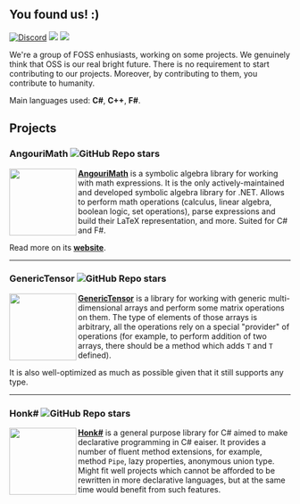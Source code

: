 ## You found us! :)

<a href="https://discord.gg/YWJEX7a"><img alt="Discord" src="https://badgen.net/discord/members/YWJEX7a?icon=discord&color=7289DA&label=Join+our+chat+in+Discord!"></a>
<a href="https://angouri.org"><img src="https://img.shields.io/badge/website-angouri.org-blue"></a> <img src="https://img.shields.io/badge/dynamic/json?logo=github&label=GitHub%20Stars&style=social&query=%24.stars&url=https://api.github-star-counter.workers.dev/user/asc-community">

We're a group of FOSS enhusiasts, working on some projects. We genuinely think that OSS is our real bright future. There is no requirement to start contributing to our projects. Moreover, by contributing to them, you contribute to humanity.

Main languages used: **C#**, **C++**, **F#**.

## Projects

### AngouriMath ![GitHub Repo stars](https://img.shields.io/github/stars/asc-community/AngouriMath?style=social)

<img src="https://github.com/asc-community/AngouriMath/raw/master/.github/additional/readme/icon_white.png" width="120" align="left">

[**AngouriMath**](https://github.com/asc-community/AngouriMath) is a symbolic algebra library for working with math expressions. It is the only actively-maintained and developed symbolic algebra library for .NET. Allows to perform math operations (calculus, linear algebra, boolean logic, set operations), parse expressions and build their LaTeX representation, and more. Suited for C# and F#.

Read more on its [**website**](https://am.angouri.org/).

<hr>

### GenericTensor ![GitHub Repo stars](https://img.shields.io/github/stars/asc-community/GenericTensor?style=social)

<img src="https://github.com/asc-community/GenericTensor/raw/master/ico1.png" width="120" align="left">

[**GenericTensor**](https://github.com/asc-community/GenericTensor) is a library for working with generic multi-dimensional arrays and perform some matrix operations on them. The type of elements of those arrays is arbitrary, all the operations rely on a special "provider" of operations (for example, to perform addition of two arrays, there should be a method which adds `T` and `T` defined).

It is also well-optimized as much as possible given that it still supports any type.

<hr>

### Honk# ![GitHub Repo stars](https://img.shields.io/github/stars/WhiteBlackGoose/HonkSharp?style=social)

<img src="https://github.com/WhiteBlackGoose/HonkSharp/raw/main/HonkSharp/logo256.png" width="120" align="left">

[**Honk#**](https://github.com/WhiteBlackGoose/HonkSharp) is a general purpose library for C# aimed to make declarative programming in C# eaiser. It provides a number of fluent method extensions, for example, method `Pipe`, lazy properties, anonymous union type. Might fit well projects which cannot be afforded to be rewritten in more declarative languages, but at the same time would benefit from such features.

